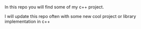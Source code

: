 In this repo you will find some of my c++ project.

I will update this repo often with some new cool project or library implementation in c++
